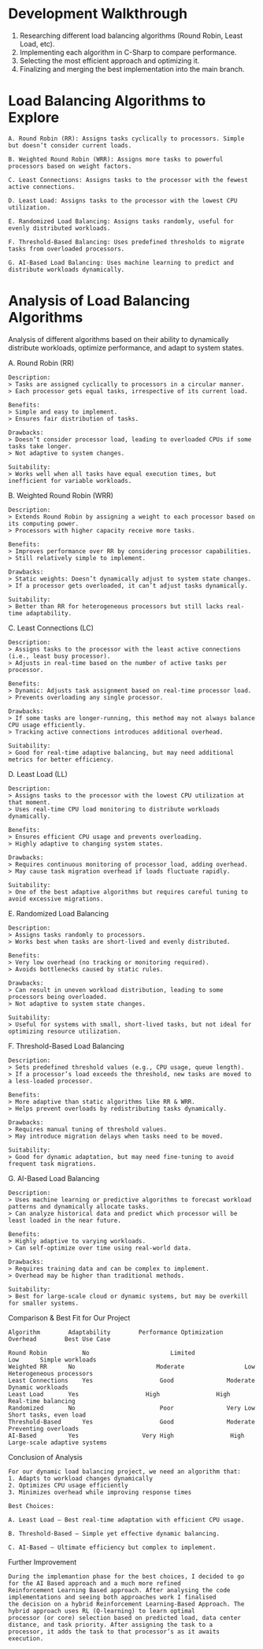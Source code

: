 
# Development Walkthrough
1. Researching different load balancing algorithms (Round Robin, Least Load, etc).
2. Implementing each algorithm in C-Sharp to compare performance.
3. Selecting the most efficient approach and optimizing it.
4. Finalizing and merging the best implementation into the main branch.

# Load Balancing Algorithms to Explore

    A. Round Robin (RR): Assigns tasks cyclically to processors. Simple but doesn’t consider current loads.
    
    B. Weighted Round Robin (WRR): Assigns more tasks to powerful processors based on weight factors.
    
    C. Least Connections: Assigns tasks to the processor with the fewest active connections.
    
    D. Least Load: Assigns tasks to the processor with the lowest CPU utilization.
    
    E. Randomized Load Balancing: Assigns tasks randomly, useful for evenly distributed workloads.
    
    F. Threshold-Based Balancing: Uses predefined thresholds to migrate tasks from overloaded processors.
    
    G. AI-Based Load Balancing: Uses machine learning to predict and distribute workloads dynamically.

# Analysis of Load Balancing Algorithms
Analysis of different algorithms based on their ability to dynamically distribute workloads, optimize performance, and adapt to system states.

A. Round Robin (RR)
    
    Description:
    > Tasks are assigned cyclically to processors in a circular manner.
    > Each processor gets equal tasks, irrespective of its current load.
    
    Benefits:
    > Simple and easy to implement.
    > Ensures fair distribution of tasks.
    
    Drawbacks:
    > Doesn’t consider processor load, leading to overloaded CPUs if some tasks take longer.
    > Not adaptive to system changes.
    
    Suitability: 
    > Works well when all tasks have equal execution times, but inefficient for variable workloads.

B. Weighted Round Robin (WRR)

    Description:
    > Extends Round Robin by assigning a weight to each processor based on its computing power.
    > Processors with higher capacity receive more tasks.
    
    Benefits:
    > Improves performance over RR by considering processor capabilities.
    > Still relatively simple to implement.
    
    Drawbacks:
    > Static weights: Doesn’t dynamically adjust to system state changes.
    > If a processor gets overloaded, it can’t adjust tasks dynamically.
    
    Suitability:
    > Better than RR for heterogeneous processors but still lacks real-time adaptability.

C. Least Connections (LC)

    Description:
    > Assigns tasks to the processor with the least active connections (i.e., least busy processor).
    > Adjusts in real-time based on the number of active tasks per processor.
    
    Benefits:
    > Dynamic: Adjusts task assignment based on real-time processor load.
    > Prevents overloading any single processor.
    
    Drawbacks:
    > If some tasks are longer-running, this method may not always balance CPU usage efficiently.
    > Tracking active connections introduces additional overhead.
    
    Suitability:
    > Good for real-time adaptive balancing, but may need additional metrics for better efficiency.

D. Least Load (LL)

    Description:
    > Assigns tasks to the processor with the lowest CPU utilization at that moment.
    > Uses real-time CPU load monitoring to distribute workloads dynamically.
    
    Benefits:
    > Ensures efficient CPU usage and prevents overloading.
    > Highly adaptive to changing system states.
    
    Drawbacks:
    > Requires continuous monitoring of processor load, adding overhead.
    > May cause task migration overhead if loads fluctuate rapidly.
    
    Suitability:
    > One of the best adaptive algorithms but requires careful tuning to avoid excessive migrations.

E. Randomized Load Balancing

    Description:
    > Assigns tasks randomly to processors.
    > Works best when tasks are short-lived and evenly distributed.
    
    Benefits:
    > Very low overhead (no tracking or monitoring required).
    > Avoids bottlenecks caused by static rules.
    
    Drawbacks:
    > Can result in uneven workload distribution, leading to some processors being overloaded.
    > Not adaptive to system state changes.
    
    Suitability: 
    > Useful for systems with small, short-lived tasks, but not ideal for optimizing resource utilization.

F. Threshold-Based Load Balancing

    Description:
    > Sets predefined threshold values (e.g., CPU usage, queue length).
    > If a processor’s load exceeds the threshold, new tasks are moved to a less-loaded processor.
    
    Benefits:
    > More adaptive than static algorithms like RR & WRR.
    > Helps prevent overloads by redistributing tasks dynamically.
    
    Drawbacks:
    > Requires manual tuning of threshold values.
    > May introduce migration delays when tasks need to be moved.
    
    Suitability:
    > Good for dynamic adaptation, but may need fine-tuning to avoid frequent task migrations.

G. AI-Based Load Balancing

    Description:
    > Uses machine learning or predictive algorithms to forecast workload patterns and dynamically allocate tasks.
    > Can analyze historical data and predict which processor will be least loaded in the near future.
    
    Benefits:
    > Highly adaptive to varying workloads.
    > Can self-optimize over time using real-world data.
    
    Drawbacks:
    > Requires training data and can be complex to implement.
    > Overhead may be higher than traditional methods.
    
    Suitability:
    > Best for large-scale cloud or dynamic systems, but may be overkill for smaller systems.

Comparison & Best Fit for Our Project

    Algorithm        Adaptability        Performance Optimization        Overhead        Best Use Case
    
    Round Robin          No                       Limited	               Low	    Simple workloads
    Weighted RR	     No	                      Moderate	               Low	    Heterogeneous processors
    Least Connections    Yes	               Good	              Moderate	    Dynamic workloads
    Least Load	     Yes	               High	               High	    Real-time balancing
    Randomized	     No	                       Poor	              Very Low	    Short tasks, even load
    Threshold-Based	     Yes	               Good	              Moderate	    Preventing overloads
    AI-Based	     Yes	              Very High	               High	    Large-scale adaptive systems

Conclusion of Analysis

    For our dynamic load balancing project, we need an algorithm that:
    1. Adapts to workload changes dynamically
    2. Optimizes CPU usage efficiently
    3. Minimizes overhead while improving response times
    
    Best Choices:
    
    A. Least Load – Best real-time adaptation with efficient CPU usage.
    
    B. Threshold-Based – Simple yet effective dynamic balancing.
    
    C. AI-Based – Ultimate efficiency but complex to implement.

Further Improvement

    During the implemantion phase for the best choices, I decided to go for the AI Based approach and a much more refined
    Reinforcement Learning Based approach. After analysing the code implementations and seeing both approaches work I finalised
    the decision on a hybrid Reinforcement Learning-Based Approach. The hybrid approach uses RL (Q-learning) to learn optimal
    processor (or core) selection based on predicted load, data center distance, and task priority. After assigning the task to a 
    processor, it adds the task to that processor’s as it awaits execution.

